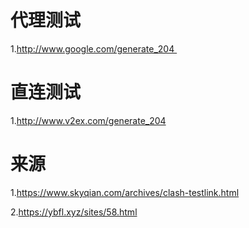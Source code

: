 # 代理测试
1.http://www.google.com/generate_204 
# 直连测试
1.http://www.v2ex.com/generate_204
# 来源
1.https://www.skyqian.com/archives/clash-testlink.html

2.https://ybfl.xyz/sites/58.html
